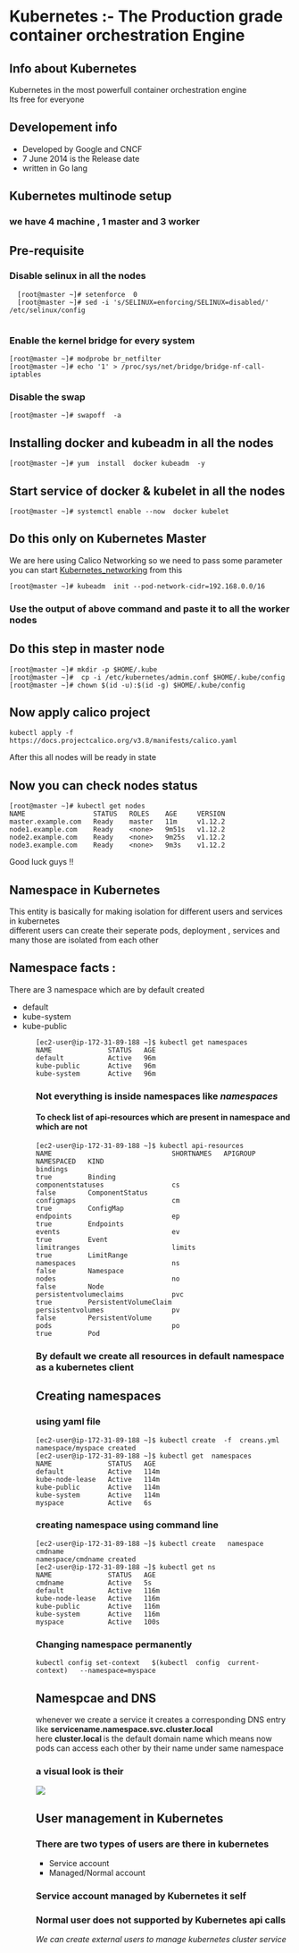 # Kubernetes :- The Production grade container orchestration  Engine 
## Info about Kubernetes
Kubernetes in the most powerfull container orchestration engine <br/>
Its free for everyone <br/>
## Developement  info 
<ul>
	<li> Developed by Google and CNCF  </li>
	<li> 7 June 2014 is the Release date  </li>
	<li> written in Go lang  </li>
	
</ul>

## Kubernetes multinode setup 
###  we have 4 machine , 1 master and 3 worker
## Pre-requisite 

### Disable selinux in all the nodes

```
  [root@master ~]# setenforce  0
  [root@master ~]# sed -i 's/SELINUX=enforcing/SELINUX=disabled/'  /etc/selinux/config
  
 ```
 
 ### Enable the kernel bridge for every system
 ```
 [root@master ~]# modprobe br_netfilter
 [root@master ~]# echo '1' > /proc/sys/net/bridge/bridge-nf-call-iptables
 ```
 ### Disable the swap 
 ```
 [root@master ~]# swapoff  -a
 ```
 ## Installing  docker and kubeadm in all the nodes 
 ```
 [root@master ~]# yum  install  docker kubeadm  -y
 ```
 ## Start service of docker & kubelet in all the nodes 
 ```
 [root@master ~]# systemctl enable --now  docker kubelet
 ```
 ## Do this only on Kubernetes Master 
 We are here using Calico Networking so we need to pass some parameter 
 you can start [Kubernetes_networking](https://kubernetes.io/docs/setup/production-environment/tools/kubeadm/create-cluster-kubeadm/) from this  <br/>
 
```
[root@master ~]# kubeadm  init --pod-network-cidr=192.168.0.0/16
```
### Use the output of above command and paste it to all the worker nodes

## Do this step in master node 
```
[root@master ~]# mkdir -p $HOME/.kube
[root@master ~]#  cp -i /etc/kubernetes/admin.conf $HOME/.kube/config
[root@master ~]# chown $(id -u):$(id -g) $HOME/.kube/config
```

##  Now apply calico project 
```
kubectl apply -f https://docs.projectcalico.org/v3.8/manifests/calico.yaml
```
After this all nodes will be ready in state

## Now you can check nodes status
```
[root@master ~]# kubectl get nodes
NAME                 STATUS   ROLES    AGE     VERSION
master.example.com   Ready    master   11m     v1.12.2
node1.example.com    Ready    <none>   9m51s   v1.12.2
node2.example.com    Ready    <none>   9m25s   v1.12.2
node3.example.com    Ready    <none>   9m3s    v1.12.2
```

Good luck guys !!

## Namespace in Kubernetes 
This entity is basically for making isolation for different users and services in kubernetes <br/>
different users can create their seperate pods, deployment , services and many those are isolated from each other <br/>

##  Namespace facts :
There are 3 namespace which are by default created 
<ul>
	<li> default </li>
	<li> kube-system  </li>
	<li> kube-public </li>
<ul/>

```
[ec2-user@ip-172-31-89-188 ~]$ kubectl get namespaces 
NAME              STATUS   AGE
default           Active   96m
kube-public       Active   96m
kube-system       Active   96m
```

###  Not everything is inside namespaces like  <i> namespaces  </i>  
####  To check list of  api-resources which are present in namespace and which are not
```
[ec2-user@ip-172-31-89-188 ~]$ kubectl api-resources 
NAME                              SHORTNAMES   APIGROUP                       NAMESPACED   KIND
bindings                                                                      true         Binding
componentstatuses                 cs                                          false        ComponentStatus
configmaps                        cm                                          true         ConfigMap
endpoints                         ep                                          true         Endpoints
events                            ev                                          true         Event
limitranges                       limits                                      true         LimitRange
namespaces                        ns                                          false        Namespace
nodes                             no                                          false        Node
persistentvolumeclaims            pvc                                         true         PersistentVolumeClaim
persistentvolumes                 pv                                          false        PersistentVolume
pods                              po                                          true         Pod
```

###  By default we create all resources in default namespace as a kubernetes client  


## Creating namespaces 
###  using  yaml file  
```
[ec2-user@ip-172-31-89-188 ~]$ kubectl create  -f  creans.yml 
namespace/myspace created
[ec2-user@ip-172-31-89-188 ~]$ kubectl get  namespaces 
NAME              STATUS   AGE
default           Active   114m
kube-node-lease   Active   114m
kube-public       Active   114m
kube-system       Active   114m
myspace           Active   6s
```

###  creating namespace using command line 
```
[ec2-user@ip-172-31-89-188 ~]$ kubectl create   namespace  cmdname
namespace/cmdname created
[ec2-user@ip-172-31-89-188 ~]$ kubectl get ns
NAME              STATUS   AGE
cmdname           Active   5s
default           Active   116m
kube-node-lease   Active   116m
kube-public       Active   116m
kube-system       Active   116m
myspace           Active   100s

```

###  Changing namespace permanently 
```
kubectl config set-context   $(kubectl  config  current-context)   --namespace=myspace 
```

## Namespcae and DNS

whenever we create a service  it creates a corresponding DNS entry like <b> servicename.namespace.svc.cluster.local </b> <br/>
here  <b> cluster.local  </b>  is the default domain name  which means now pods can access each other by their  name under same namespace 

### a visual look is their 
<img  src="ns_service.png">


##  User management in Kubernetes 

###  There are two types of users are there in kubernetes 
<ul>
	<li> Service account  </li>
	<li> Managed/Normal  account  </li>
</ul>

###  Service account  managed by Kubernetes it self 
###  Normal user does not supported by Kubernetes api calls
 <i>  We can create external users to manage kubernetes cluster service  </i>



